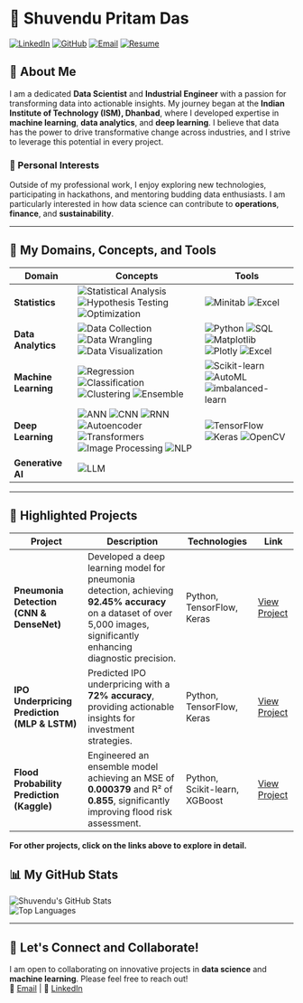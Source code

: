 # 🌟 Shuvendu Pritam Das

[![LinkedIn](https://img.shields.io/badge/LinkedIn-%230077B5.svg?style=for-the-badge&logo=linkedin&logoColor=white)](http://linkedin.com/in/shuvendupritamdas)
[![GitHub](https://img.shields.io/badge/GitHub-%2312100E.svg?style=for-the-badge&logo=github&logoColor=white)](https://github.com/SPritamDas)
[![Email](https://img.shields.io/badge/Email-%23D14836.svg?style=for-the-badge&logo=gmail&logoColor=white)](mailto:23mt0389@iitism.ac)
[![Resume](https://img.shields.io/badge/Download%20Resume-%2300BFFF.svg?style=for-the-badge&logo=pdf&logoColor=white)](link_to_your_resume_here)

## 📝 About Me
I am a dedicated **Data Scientist** and **Industrial Engineer** with a passion for transforming data into actionable insights. My journey began at the **Indian Institute of Technology (ISM), Dhanbad**, where I developed expertise in **machine learning**, **data analytics**, and **deep learning**. I believe that data has the power to drive transformative change across industries, and I strive to leverage this potential in every project.

### 🌱 Personal Interests
Outside of my professional work, I enjoy exploring new technologies, participating in hackathons, and mentoring budding data enthusiasts. I am particularly interested in how data science can contribute to **operations**, **finance**, and **sustainability**.

---
## 🔧 My Domains, Concepts, and Tools

| **Domain**             | **Concepts**                                                                                                                                              | **Tools**                                                                                          |
|------------------------|----------------------------------------------------------------------------------------------------------------------------------------------------------|----------------------------------------------------------------------------------------------------|
| **Statistics**         | ![Statistical Analysis](https://img.shields.io/badge/Statistical%20Analysis-%234B8B3B.svg?style=flat-square&logoColor=white) ![Hypothesis Testing](https://img.shields.io/badge/Hypothesis%20Testing-%234B8B3B.svg?style=flat-square&logoColor=white) ![Optimization](https://img.shields.io/badge/Optimization-%234B8B3B.svg?style=flat-square&logoColor=white)          | ![Minitab](https://img.shields.io/badge/Minitab-%2300BFFF.svg?style=flat-square&logoColor=white) ![Excel](https://img.shields.io/badge/Excel-%2300BFFF.svg?style=flat-square&logoColor=white) |
| **Data Analytics**     | ![Data Collection](https://img.shields.io/badge/Data%20Collection-%234B8B3B.svg?style=flat-square&logoColor=white) ![Data Wrangling](https://img.shields.io/badge/Data%20Wrangling-%234B8B3B.svg?style=flat-square&logoColor=white) ![Data Visualization](https://img.shields.io/badge/Data%20Visualization-%234B8B3B.svg?style=flat-square&logoColor=white)             | ![Python](https://img.shields.io/badge/Python-%233DA639.svg?style=flat-square&logoColor=white) ![SQL](https://img.shields.io/badge/SQL-%234B8B3B.svg?style=flat-square&logoColor=white) ![Matplotlib](https://img.shields.io/badge/Matplotlib-%233DA639.svg?style=flat-square&logoColor=white) ![Plotly](https://img.shields.io/badge/Plotly-%234B8B3B.svg?style=flat-square&logoColor=white) ![Excel](https://img.shields.io/badge/Excel-%234B8B3B.svg?style=flat-square&logoColor=white) |
| **Machine Learning**   | ![Regression](https://img.shields.io/badge/Regression-%234B8B3B.svg?style=flat-square&logoColor=white) ![Classification](https://img.shields.io/badge/Classification-%234B8B3B.svg?style=flat-square&logoColor=white) ![Clustering](https://img.shields.io/badge/Clustering-%234B8B3B.svg?style=flat-square&logoColor=white) ![Ensemble](https://img.shields.io/badge/Ensemble-%234B8B3B.svg?style=flat-square&logoColor=white)    | ![Scikit-learn](https://img.shields.io/badge/Scikit--learn-%234B8B3B.svg?style=flat-square&logoColor=white) ![AutoML](https://img.shields.io/badge/AutoML-%234B8B3B.svg?style=flat-square&logoColor=white) ![imbalanced-learn](https://img.shields.io/badge/imbalanced--learn-%234B8B3B.svg?style=flat-square&logoColor=white) |
| **Deep Learning**      | ![ANN](https://img.shields.io/badge/ANN-%2300BFFF.svg?style=flat-square&logoColor=white) ![CNN](https://img.shields.io/badge/CNN-%2300BFFF.svg?style=flat-square&logoColor=white) ![RNN](https://img.shields.io/badge/RNN-%2300BFFF.svg?style=flat-square&logoColor=white) ![Autoencoder](https://img.shields.io/badge/Autoencoder-%2300BFFF.svg?style=flat-square&logoColor=white) ![Transformers](https://img.shields.io/badge/Transformers-%2300BFFF.svg?style=flat-square&logoColor=white) ![Image Processing](https://img.shields.io/badge/Image%20Processing-%2300BFFF.svg?style=flat-square&logoColor=white) ![NLP](https://img.shields.io/badge/NLP-%2300BFFF.svg?style=flat-square&logoColor=white)         | ![TensorFlow](https://img.shields.io/badge/TensorFlow-%2300BFFF.svg?style=flat-square&logoColor=white) ![Keras](https://img.shields.io/badge/Keras-%2300BFFF.svg?style=flat-square&logoColor=white) ![OpenCV](https://img.shields.io/badge/OpenCV-%2300BFFF.svg?style=flat-square&logoColor=white)                           |
| **Generative AI**      | ![LLM](https://img.shields.io/badge/LLM-%2300BFFF.svg?style=flat-square&logoColor=white)                                                                                       |                                                                                                    |                                                                         |                                                                                                    |

---

## 🚀 Highlighted Projects

| **Project**                                                          | **Description**                                                                                          | **Technologies**                                     | **Link**                                                             |
|---------------------------------------------------------------------|----------------------------------------------------------------------------------------------------------|-----------------------------------------------------|----------------------------------------------------------------------|
| **Pneumonia Detection (CNN & DenseNet)**                            | Developed a deep learning model for pneumonia detection, achieving **92.45% accuracy** on a dataset of over 5,000 images, significantly enhancing diagnostic precision. | Python, TensorFlow, Keras                           | [View Project](https://github.com/SPritamDas/My-Projects/tree/main/Deep%20Learning/CNN/Pneumonia%20Detection%20from%20Chest%20X-Rays%20Leveraging%20CNN%20and%20DenseNet%20(Transfer%20Learning)) |
| **IPO Underpricing Prediction (MLP & LSTM)**                        | Predicted IPO underpricing with a **72% accuracy**, providing actionable insights for investment strategies. | Python, TensorFlow, Keras                           | [View Project](https://github.com/SPritamDas/My-Projects/tree/main/Others/IPO%20Underpricing%20Prediction%20using%20MLP%20and%20LSTM) |
| **Flood Probability Prediction (Kaggle)**                            | Engineered an ensemble model achieving an MSE of **0.000379** and R² of **0.855**, significantly improving flood risk assessment. | Python, Scikit-learn, XGBoost                       | [View Project](https://github.com/SPritamDas/My-Projects/tree/main/Kaggle%20Competitions/Fload%20Probability%20Predictions) |

**For other projects, click on the links above to explore in detail.**

## 📊 My GitHub Stats

![Shuvendu's GitHub Stats](https://github-readme-stats.vercel.app/api?username=SPritamDas&show_icons=true&theme=radical)  
![Top Languages](https://github-readme-stats.vercel.app/api/top-langs/?username=SPritamDas&layout=compact&theme=radical)

---

## 🤝 Let's Connect and Collaborate!

I am open to collaborating on innovative projects in **data science** and **machine learning**. Please feel free to reach out!  
📧 [Email](mailto:23mt0389@iitism.ac) | 🔗 [LinkedIn](http://linkedin.com/in/shuvendupritamdas)
